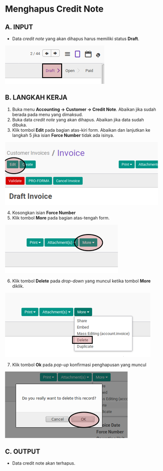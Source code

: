 # Menghapus Credit Note

## A. INPUT

* Data *credit note* yang akan dihapus harus memiliki status **Draft**.

![](../../img/credit-note/status-draft.png)

## B. LANGKAH KERJA

1. Buka menu **Accounting -> Customer -> Credit Note**. Abaikan jika sudah berada
pada menu yang dimaksud.
2. Buka data *credit note* yang akan dihapus. Abaikan jika data sudah dibuka.
3. Klik tombol **Edit** pada bagian atas-kiri form. Abaikan dan lanjutkan ke langkah 5 jika isian **Force Number** tidak ada isinya.

![](../../img/credit-note/tombol-edit.png)

4. Kosongkan isian **Force Number**
5. Klik tombol **More** pada bagian atas-tengah form.

![](../../img/credit-note/tombol-more.png)

6. Klik tombol **Delete** pada *drop-down* yang muncul ketika tombol **More** diklik.

![](../../img/credit-note/tombol-delete.png)

7. Klik tombol **Ok** pada *pop-up* konfirmasi penghapusan yang muncul

![](../../img/credit-note/tombol-konfirmasi-penghapusan.png)

## C. OUTPUT

* Data credit note akan terhapus.
